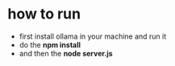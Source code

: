 # how to run 


- first install ollama in your machine and run it 
- do the **npm install** 
- and then the **node server.js**

